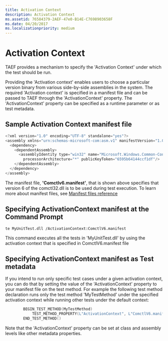 ```yaml
---
title: Activation Context
description: Activation Context
ms.assetid: 76584379-2AEF-47e0-B14E-C7698903658F
ms.date: 04/20/2017
ms.localizationpriority: medium
---
```


# Activation Context


TAEF provides a mechanism to specify the 'Activation Context' under which the test should be run.

Providing the 'Activation context' enables users to choose a particular version binary from various side-by-side assemblies in the system. The required 'Activation context' is specified in a manifest file and can be passed to TAEF through the 'ActivationContext' property. The 'ActivationContext' property can be specified as a runtime parameter or as test metadata.

## <span id="Sample_Activation_Context_manifest_file"></span><span id="sample_activation_context_manifest_file"></span><span id="SAMPLE_ACTIVATION_CONTEXT_MANIFEST_FILE"></span>Sample Activation Context manifest file


```cpp
<?xml version="1.0" encoding="UTF-8" standalone="yes"?>
<assembly xmlns="urn:schemas-microsoft-com:asm.v1" manifestVersion="1.0">
  <dependency>
    <dependentAssembly>
      <assemblyIdentity type="win32" name="Microsoft.Windows.Common-Controls" version="6.0.0.0" 
        processorArchitecture="*" publicKeyToken="6595b64144ccf1df"/>
    </dependentAssembly>
  </dependency>
</assembly>
```

The manifest file, **'Comctlv6.manifest'**, that is shown above specifies that version 6 of the comctl32.dll is to be used during test execution. To learn more about manifest files, see [Manifest files reference](https://docs.microsoft.com/windows/desktop/SbsCs/manifest-files-reference)

## <span id="Specifying_ActivationContext_manifest_at_the_Command_Prompt"></span><span id="specifying_activationcontext_manifest_at_the_command_prompt"></span><span id="SPECIFYING_ACTIVATIONCONTEXT_MANIFEST_AT_THE_COMMAND_PROMPT"></span>Specifying ActivationContext manifest at the Command Prompt


``` syntax
te MyUnitTest.dll /ActivationContext:ComctlV6.manifest
```

This command executes all the tests in 'MyUnitTest.dll' by using the activation context that is specified in ComctlV6.manifest file

## <span id="Specifying_ActivationContext_manifest_as_Test_metadata"></span><span id="specifying_activationcontext_manifest_as_test_metadata"></span><span id="SPECIFYING_ACTIVATIONCONTEXT_MANIFEST_AS_TEST_METADATA"></span>Specifying ActivationContext manifest as Test metadata


If you intend to run only specific test cases under a given activation context, you can do that by setting the value of the 'ActivationContext' property to your manifest file on the test method. For example the following test method declaration runs only the test method 'MyTestMethod' under the specified activation context while running other tests under the default context:

```cpp
        BEGIN_TEST_METHOD(MyTestMethod)
            TEST_METHOD_PROPERTY(L"ActivationContext", L"ComctlV6.manifest")
        END_TEST_METHOD()
```

Note that the 'ActivationContext' property can be set at class and assembly levels like other metadata properties.










